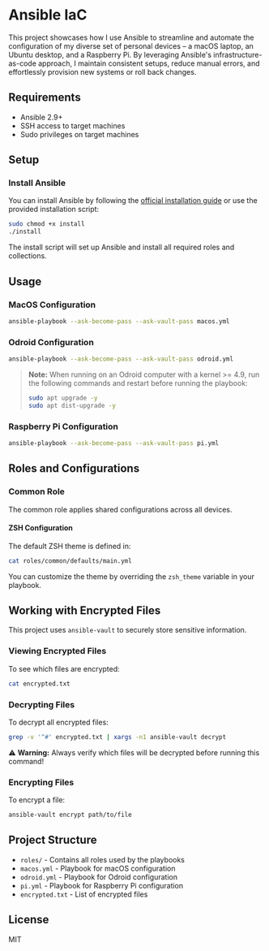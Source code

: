 # Ansible IaC

This project showcases how I use Ansible to streamline and automate the configuration of my diverse set of personal devices – a macOS laptop, an Ubuntu desktop, and a Raspberry Pi. By leveraging Ansible's infrastructure-as-code approach, I maintain consistent setups, reduce manual errors, and effortlessly provision new systems or roll back changes.

## Requirements

- Ansible 2.9+
- SSH access to target machines
- Sudo privileges on target machines

## Setup

### Install Ansible

You can install Ansible by following the [official installation guide](https://docs.ansible.com/ansible/latest/installation_guide/intro_installation.html) or use the provided installation script:

```bash
sudo chmod +x install
./install
```

The install script will set up Ansible and install all required roles and collections.

## Usage

### MacOS Configuration

```bash
ansible-playbook --ask-become-pass --ask-vault-pass macos.yml
```

### Odroid Configuration

```bash
ansible-playbook --ask-become-pass --ask-vault-pass odroid.yml
```

> **Note:** When running on an Odroid computer with a kernel >= 4.9, run the following commands and restart before running the playbook:
> ```bash
> sudo apt upgrade -y
> sudo apt dist-upgrade -y
> ```

### Raspberry Pi Configuration

```bash
ansible-playbook --ask-become-pass --ask-vault-pass pi.yml
```

## Roles and Configurations

### Common Role

The common role applies shared configurations across all devices.

#### ZSH Configuration

The default ZSH theme is defined in:
```bash
cat roles/common/defaults/main.yml
```

You can customize the theme by overriding the `zsh_theme` variable in your playbook.

## Working with Encrypted Files

This project uses `ansible-vault` to securely store sensitive information.

### Viewing Encrypted Files

To see which files are encrypted:
```bash
cat encrypted.txt
```

### Decrypting Files

To decrypt all encrypted files:
```bash
grep -v '^#' encrypted.txt | xargs -n1 ansible-vault decrypt
```

⚠️ **Warning:** Always verify which files will be decrypted before running this command!

### Encrypting Files

To encrypt a file:
```bash
ansible-vault encrypt path/to/file
```

## Project Structure

- `roles/` - Contains all roles used by the playbooks
- `macos.yml` - Playbook for macOS configuration
- `odroid.yml` - Playbook for Odroid configuration
- `pi.yml` - Playbook for Raspberry Pi configuration
- `encrypted.txt` - List of encrypted files

## License

MIT
